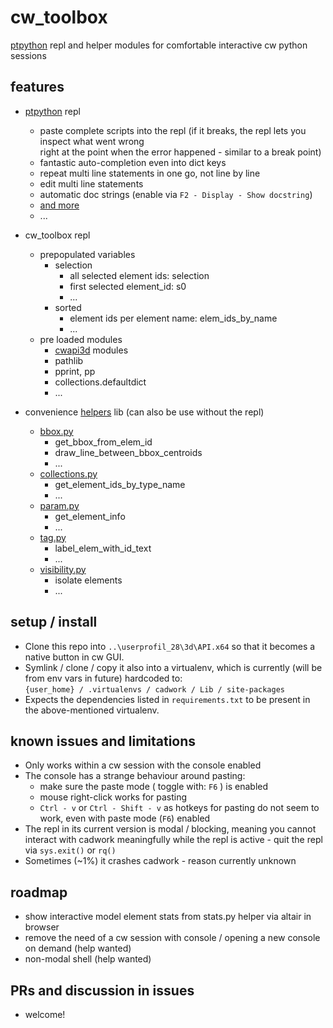 # cw_toolbox
[ptpython](https://github.com/prompt-toolkit/ptpython) repl and helper modules for comfortable interactive cw python sessions


## features

* [ptpython](https://github.com/prompt-toolkit/ptpython) repl
  * paste complete scripts into the repl (if it breaks, the repl lets you inspect what went wrong <br> right at the point when 
    the error happened - similar to a break point)
  * fantastic auto-completion even into dict keys
  * repeat multi line statements in one go, not line by line
  * edit multi line statements
  * automatic doc strings (enable via `F2 - Display - Show docstring`)
  * [and more](https://github.com/prompt-toolkit/ptpython#features)
  * ...

* cw_toolbox repl
  * prepopulated variables
    * selection
      * all selected element ids: selection
      * first selected element_id: s0
      * ...
    * sorted
      * element ids per element name: elem_ids_by_name
      * ...
  * pre loaded modules
    * [cwapi3d](https://github.com/cwapi3d/cwapi3dpython) modules
    * pathlib
    * pprint, pp
    * collections.defaultdict
    * ...

* convenience [helpers](https://github.com/fbpyr/cw_toolbox/tree/main/helpers) lib (can also be use without the repl)
  * [bbox.py](https://github.com/fbpyr/cw_toolbox/blob/main/helpers/bbox.py)
    * get_bbox_from_elem_id
    * draw_line_between_bbox_centroids
    * ...
  * [collections.py](https://github.com/fbpyr/cw_toolbox/blob/main/helpers/collections.py)
    * get_element_ids_by_type_name
    * ...
  * [param.py](https://github.com/fbpyr/cw_toolbox/blob/main/helpers/param.py)
    * get_element_info
    * ...
  * [tag.py](https://github.com/fbpyr/cw_toolbox/blob/main/helpers/tag.py)
    * label_elem_with_id_text
    * ...
  * [visibility.py](https://github.com/fbpyr/cw_toolbox/blob/main/helpers/visibility.py)
    * isolate elements
    * ...


## setup / install

* Clone this repo into `..\userprofil_28\3d\API.x64` so that it becomes a native button in cw GUI.
* Symlink / clone / copy it also into a virtualenv, which is currently (will be from env vars in future) hardcoded to: <br>
  `{user_home} / .virtualenvs / cadwork / Lib / site-packages`
* Expects the dependencies listed in `requirements.txt` to be present in the above-mentioned virtualenv.

## known issues and limitations

* Only works within a cw session with the console enabled
* The console has a strange behaviour around pasting:
  * make sure the paste mode ( toggle with: `F6` ) is enabled
  * mouse right-click works for pasting
  * `Ctrl - v` or `Ctrl - Shift - v` as hotkeys for pasting do not seem to work, even with paste mode (`F6`) enabled
* The repl in its current version is modal / blocking, meaning you cannot interact with cadwork meaningfully while the 
  repl is active - quit the repl via `sys.exit()` or `rq()`
* Sometimes (~1%) it crashes cadwork - reason currently unknown

## roadmap

* show interactive model element stats from stats.py helper via altair in browser
* remove the need of a cw session with console / opening a new console on demand (help wanted)
* non-modal shell (help wanted)

## PRs and discussion in issues

* welcome!
